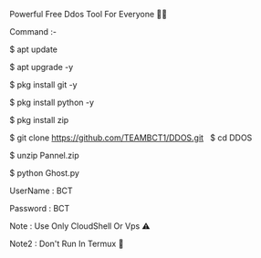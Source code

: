 Powerful Free Ddos Tool For Everyone 💙👻


Command :- 

$ apt update 

$ apt upgrade -y

$ pkg install git -y

$ pkg install python -y

$ pkg install zip

$ git clone https://github.com/TEAMBCT1/DDOS.git
 
$ cd DDOS

$ unzip Pannel.zip

$ python Ghost.py

UserName : BCT 

Password : BCT 

Note : Use Only CloudShell Or Vps ⚠️

Note2 : Don't Run In Termux 📵

